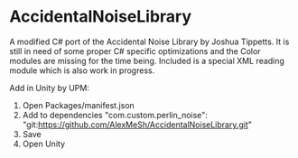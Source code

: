 # AccidentalNoiseLibrary
A modified C# port of the Accidental Noise Library by Joshua Tippetts. It is still in need of some proper C# specific optimizations and the Color modules are missing for the time being. Included is a special XML reading module which is also work in progress.

Add in Unity by UPM:
1. Open Packages/manifest.json
2. Add to dependencies 
"com.custom.perlin_noise": "git:https://github.com/AlexMeSh/AccidentalNoiseLibrary.git"
3. Save 
4. Open Unity

